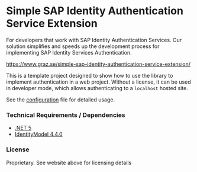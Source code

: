 # Simple SAP Identity Authentication Service Extension
For developers that work with SAP Identity Authentication Services. Our solution simplifies and speeds up the development process for implementing SAP Identity Services Authentication. 

https://www.graz.se/simple-sap-identity-authentication-service-extension/

This is a template project designed to show how to use the library to implement authentication in a web project. Without a license, it can be used in developer mode, which allows authenticating to a ``localhost`` hosted site.

See the [configuration](https://raw.githubusercontent.com/graz-se/SimpleIdentity/master/SimpleIdentityTemplate/CONFIGURATION.txt) file for detailed usage.

### Technical Requirements / Dependencies

* [.NET 5](https://dotnet.microsoft.com/download/dotnet/5.0)
* [IdentityModel 4.4.0](https://github.com/IdentityModel/IdentityModel)

### License
Proprietary. See website above for licensing details
